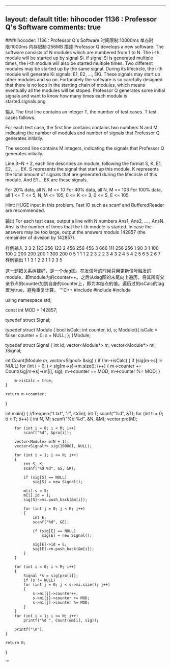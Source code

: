 
---
layout: default
title: hihocoder 1136 : Professor Q's Software
comments: true
---

###hihocoder: 1136 : Professor Q's Software
时间限制:10000ms
单点时限:1000ms
内存限制:256MB
描述
Professor Q develops a new software. The software consists of N modules which are numbered from 1 to N. The i-th module will be started up by signal Si. If signal Si is generated multiple times, the i-th module will also be started multiple times. Two different modules may be started up by the same signal. During its lifecircle, the i-th module will generate Ki signals: E1, E2, ..., EKi. These signals may start up other modules and so on. Fortunately the software is so carefully designed that there is no loop in the starting chain of modules, which means eventually all the modules will be stoped. Professor Q generates some initial signals and want to know how many times each module is started.signals.png

输入
The first line contains an integer T, the number of test cases. T test cases follows.

For each test case, the first line contains contains two numbers N and M, indicating the number of modules and number of signals that Professor Q generates initially.

The second line contains M integers, indicating the signals that Professor Q generates initially.

Line 3~N + 2, each line describes an module, following the format S, K, E1, E2, ... , EK. S represents the signal that start up this module. K represents the total amount of signals that are generated during the lifecircle of this module. And E1 ... EK are these signals.

For 20% data, all N, M <= 10
For 40% data, all N, M <= 103
For 100% data, all 1 <= T <= 5, N, M <= 105, 0 <= K <= 3, 0 <= S, E <= 105.

Hint: HUGE input in this problem. Fast IO such as scanf and BufferedReader are recommended.

输出
For each test case, output a line with N numbers Ans1, Ans2, ... , AnsN. Ansi is the number of times that the i-th module is started. In case the answers may be too large, output the answers modulo 142857 (the remainder of division by 142857).

样例输入
3
3 2
123 256
123 2 456 256
456 3 666 111 256
256 1 90
3 1
100
100 2 200 200
200 1 300
200 0
5 1
1
1 2 2 3
2 2 3 4
3 2 4 5
4 2 5 6
5 2 6 7
样例输出
1 1 3
1 2 2
1 1 2 3 5


这一题把关系树建好，是一个dag图。在发信号的时候只用更新信号触发的module，即module内的counter++。之后从dag图的末尾向上遍历，将其所有父亲节点的counter加到自身的counter上，即为本结点的值。遍历过的isCalc的tag置为true，避免重复计算。
'''C++
#include <iostream>
#include <cstdio>
#include <vector>

using namespace std;

const int MOD = 142857;

typedef struct Signal;

typedef struct Module
{
	bool isCalc;
	int counter, id, s;
	Module(){ isCalc = false; counter = 0; s = NULL; };
}Module;

typedef struct Signal
{
	int id;
	vector<Module*> m;
	vector<Module*> mi;
}Signal;

int Count(Module *m, vector<Signal*> &sig)
{
	if (!m->isCalc)
	{
		if (sig[m->s] != NULL)
		for (int i = 0; i < sig[m->s]->m.size(); i++)
		{
			m->counter += Count(sig[m->s]->m[i], sig);
			m->counter += MOD;
			m->counter %= MOD;
		}

		m->isCalc = true;
	}

	return m->counter;
}


int main()
{
	//freopen("t.txt", "r", stdin);
	int T;
	scanf("%d", &T);
	for (int ti = 0; ti < T; ti++)
	{
		int N, M;
		scanf("%d %d", &N, &M);
		vector<int> pro(M);

		for (int i = 0; i < M; i++)
			scanf("%d", &pro[i]);

		vector<Module> m(N + 1);
		vector<Signal*>	sig(100001, NULL);

		for (int i = 1; i <= N; i++)
		{
			int S, K;
			scanf("%d %d", &S, &K);

			if (sig[S] == NULL)
				sig[S] = new Signal();

			m[i].s = S;
			m[i].id = i;
			sig[S]->mi.push_back(&m[i]);

			for (int j = 0; j < K; j++)
			{
				int E;
				scanf("%d", &E);

				if (sig[E] == NULL)
					sig[E] = new Signal();

				sig[E]->id = E;
				sig[E]->m.push_back(&m[i]);
			}
		}

		for (int i = 0; i < M; i++)
		{
			Signal *s = sig[pro[i]];
			if (s != NULL)
			for (int j = 0; j < s->mi.size(); j++)
			{
				s->mi[j]->counter++;
				s->mi[j]->counter += MOD;
				s->mi[j]->counter %= MOD;
			}
		}
		for (int i = 1; i <= N; i++)
			printf("%d ", Count(&m[i], sig));

		printf("\n");
	}

	return 0;
}


'''
